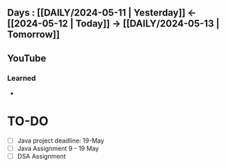 ## Days : [[DAILY/2024-05-11 | Yesterday]]  <- [[2024-05-12 | Today]]  -> [[DAILY/2024-05-13 | Tomorrow]]


## YouTube


### Learned
- 

# TO-DO

- [ ] Java project deadline: 19-May
- [ ] Java Assignment 9 - 19 May
- [ ] DSA Assignment